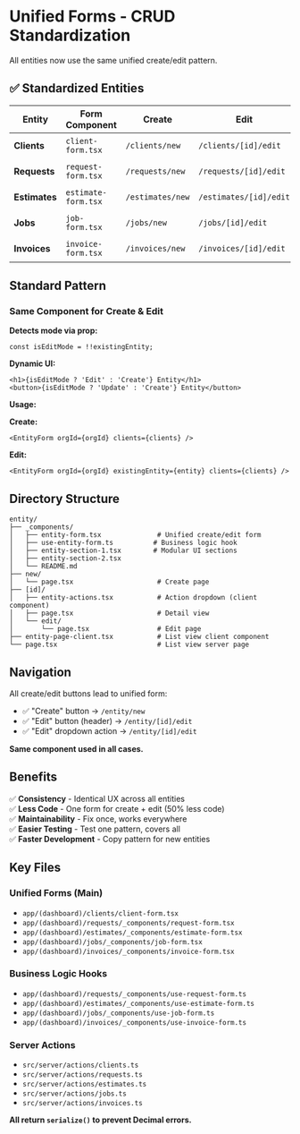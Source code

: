 # Unified Forms - CRUD Standardization

All entities now use the same unified create/edit pattern.

## ✅ Standardized Entities

| Entity | Form Component | Create | Edit | Pattern |
|--------|----------------|--------|------|---------|
| **Clients** | `client-form.tsx` | `/clients/new` | `/clients/[id]/edit` | ✅ Standard |
| **Requests** | `request-form.tsx` | `/requests/new` | `/requests/[id]/edit` | ✅ Standard |
| **Estimates** | `estimate-form.tsx` | `/estimates/new` | `/estimates/[id]/edit` | ✅ Standard |
| **Jobs** | `job-form.tsx` | `/jobs/new` | `/jobs/[id]/edit` | ✅ Standard |
| **Invoices** | `invoice-form.tsx` | `/invoices/new` | `/invoices/[id]/edit` | ✅ Standard |

## Standard Pattern

### Same Component for Create & Edit

**Detects mode via prop:**
```tsx
const isEditMode = !!existingEntity;
```

**Dynamic UI:**
```tsx
<h1>{isEditMode ? 'Edit' : 'Create'} Entity</h1>
<button>{isEditMode ? 'Update' : 'Create'} Entity</button>
```

**Usage:**

**Create:**
```tsx
<EntityForm orgId={orgId} clients={clients} />
```

**Edit:**
```tsx
<EntityForm orgId={orgId} existingEntity={entity} clients={clients} />
```

## Directory Structure

```
entity/
├── _components/
│   ├── entity-form.tsx              # Unified create/edit form
│   ├── use-entity-form.ts          # Business logic hook
│   ├── entity-section-1.tsx        # Modular UI sections
│   ├── entity-section-2.tsx
│   └── README.md
├── new/
│   └── page.tsx                     # Create page
├── [id]/
│   ├── entity-actions.tsx           # Action dropdown (client component)
│   ├── page.tsx                     # Detail view
│   └── edit/
│       └── page.tsx                 # Edit page
├── entity-page-client.tsx           # List view client component
└── page.tsx                         # List view server page
```

## Navigation

All create/edit buttons lead to unified form:
- ✅ "Create" button → `/entity/new`
- ✅ "Edit" button (header) → `/entity/[id]/edit`
- ✅ "Edit" dropdown action → `/entity/[id]/edit`

**Same component used in all cases.**

## Benefits

✅ **Consistency** - Identical UX across all entities  
✅ **Less Code** - One form for create + edit (50% less code)  
✅ **Maintainability** - Fix once, works everywhere  
✅ **Easier Testing** - Test one pattern, covers all  
✅ **Faster Development** - Copy pattern for new entities

## Key Files

### Unified Forms (Main)
- `app/(dashboard)/clients/client-form.tsx`
- `app/(dashboard)/requests/_components/request-form.tsx`
- `app/(dashboard)/estimates/_components/estimate-form.tsx`
- `app/(dashboard)/jobs/_components/job-form.tsx`
- `app/(dashboard)/invoices/_components/invoice-form.tsx`

### Business Logic Hooks
- `app/(dashboard)/requests/_components/use-request-form.ts`
- `app/(dashboard)/estimates/_components/use-estimate-form.ts`
- `app/(dashboard)/jobs/_components/use-job-form.ts`
- `app/(dashboard)/invoices/_components/use-invoice-form.ts`

### Server Actions
- `src/server/actions/clients.ts`
- `src/server/actions/requests.ts`
- `src/server/actions/estimates.ts`
- `src/server/actions/jobs.ts`
- `src/server/actions/invoices.ts`

**All return `serialize()` to prevent Decimal errors.**


